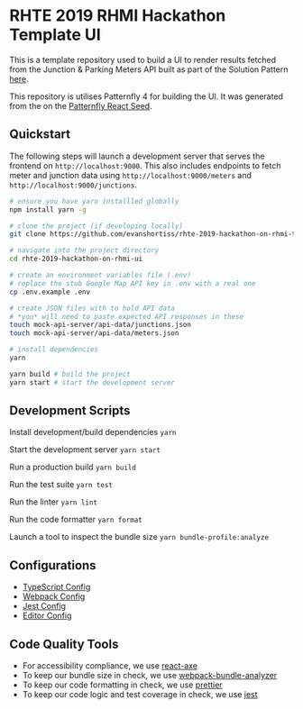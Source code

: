 # RHTE 2019 RHMI Hackathon Template UI

This is a template repository used to build a UI to render results fetched from
the Junction & Parking Meters API built as part of the Solution Pattern
[here](https://github.com/evanshortiss/rhte-2019-hackathon-on-rhmi).

This repository is utilises Patternfly 4 for building the UI. It was generated
from the  on the [Patternfly React Seed](https://github.com/patternfly/patternfly-react-seed).

## Quickstart

The following steps will launch a development server that serves the frontend
on `http://localhost:9000`. This also includes endpoints to fetch meter and
junction data using `http://localhost:9000/meters` and
`http://localhost:9000/junctions`.

```bash
# ensure you have yarn installled globally
npm install yarn -g

# clone the project (if developing locally)
git clone https://github.com/evanshortiss/rhte-2019-hackathon-on-rhmi-template-ui

# navigate into the project directory
cd rhte-2019-hackathon-on-rhmi-ui

# create an environment variables file (.env)
# replace the stub Google Map API key in .env with a real one
cp .env.example .env

# create JSON files with to hold API data
# *you* will need to paste expected API responses in these
touch mock-api-server/api-data/junctions.json
touch mock-api-server/api-data/meters.json

# install dependencies
yarn

yarn build # build the project
yarn start # start the development server
```

## Development Scripts

Install development/build dependencies
`yarn`

Start the development server
`yarn start`

Run a production build
`yarn build`

Run the test suite
`yarn test`

Run the linter
`yarn lint`

Run the code formatter
`yarn format`

Launch a tool to inspect the bundle size
`yarn bundle-profile:analyze`

## Configurations
* [TypeScript Config](./tsconfig.json)
* [Webpack Config](./webpack.common.js)
* [Jest Config](./jest.config.js)
* [Editor Config](./.editorconfig)

## Code Quality Tools
* For accessibility compliance, we use [react-axe](https://github.com/dequelabs/react-axe)
* To keep our bundle size in check, we use [webpack-bundle-analyzer](https://github.com/webpack-contrib/webpack-bundle-analyzer)
* To keep our code formatting in check, we use [prettier](https://github.com/prettier/prettier)
* To keep our code logic and test coverage in check, we use [jest](https://github.com/facebook/jest)

